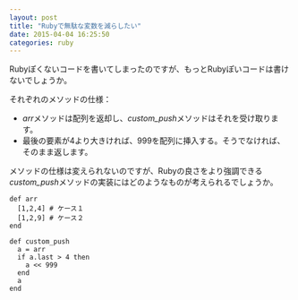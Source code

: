 ```yaml
---
layout: post
title: "Rubyで無駄な変数を減らしたい"
date: 2015-04-04 16:25:50
categories: ruby
---
```

<p>Rubyぽくないコードを書いてしまったのですが、もっとRubyぽいコードは書けないでしょうか。</p>

<p>それぞれのメソッドの仕様：</p>

<ul>
<li><em>arr</em>メソッドは配列を返却し、<em>custom_push</em>メソッドはそれを受け取ります。</li>
<li>最後の要素が4より大きければ、999を配列に挿入する。そうでなければ、そのまま返します。</li>
</ul>

<p>メソッドの仕様は変えられないのですが、Rubyの良さをより強調できる<em>custom_push</em>メソッドの実装にはどのようなものが考えられるでしょうか。</p>

<pre><code>def arr
  [1,2,4] # ケース１
  [1,2,9] # ケース２
end

def custom_push
  a = arr
  if a.last &gt; 4 then
    a &lt;&lt; 999   
  end
  a
end
</code></pre>
